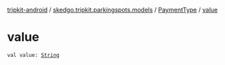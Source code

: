 [tripkit-android](../../index.md) / [skedgo.tripkit.parkingspots.models](../index.md) / [PaymentType](index.md) / [value](./value.md)

# value

`val value: `[`String`](https://kotlinlang.org/api/latest/jvm/stdlib/kotlin/-string/index.html)